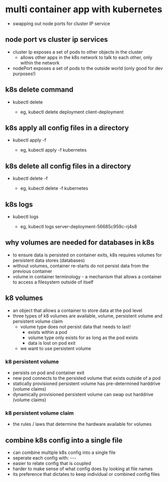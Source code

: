 # multi container app with kubernetes
- swapping out node ports for cluster IP service

## node port vs cluster ip services
- cluster Ip exposes a set of pods to other objects in the cluster
  - allows other apps in the k8s network to talk to each other, only within the network
- nodePort exposes a set of pods to the outside world (only good for dev purposes!)

## k8s delete command
- kubectl delete <type of object> <name of object>
  - eg, kubectl delete deployment client-deployment

## k8s apply all config files in a directory
- kubectl apply -f <directory path>
  - eg, kubectl apply -f kubernetes

## k8s delete all config files in a directory
- kubectl delete -f <directory path>
  - eg, kubectl delete -f kubernetes

## k8s logs
- kubectl logs <name of pod>
  - eg, kubectl logs server-deployment-56685c959c-rj4s8

## why volumes are needed for databases in k8s
- to ensure data is persisted on container exits, k8s requires volumes for persistent data stores (databases)
- without volumes, container re-starts do not persist data from the previous container
- volume in container terminology - a mechanism that allows a container to access a filesystem outside of itself

## k8 volumes
- an object that allows a container to store data at the pod level
- three types of k8 volumes are available, volume, persistent volume and persistent volume claim
  - volume type does not persist data that needs to last! 
    - exists within a pod
    - volume type only exists for as long as the pod exists
    - data is lost on pod exit
  - we want to use persistent volume

### k8 persistent volume
- persists on pod and container exit
- new pod connects to the persisted volume that exists outside of a pod
- statically provisioned persistent volume has pre-determined harddrive (volume claims)
- dynamically provisioned persistent volume can swap out harddrive (volume claims)

### k8 persistent volume claim
- the rules / laws that determine the hardware available for volumes

## combine k8s config into a single file
- can combine multiple k8s config into a single file
- seperate each config with: ---
- easier to relate config that is coupled
- harder to make sense of what config does by looking at file names
- its preference that dictates to keep individual or combined config files
